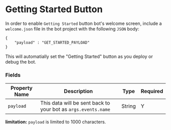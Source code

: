 # Getting Started Button
In order to enable `Getting Started` button bot's welcome screen, include a `welcome.json` file in the bot project with the following `JSON` body:

```
{
    "payload" : "GET_STARTED_PAYLOAD"
}
```

This will automatially set the "Getting Started" button as you deploy or debug the bot.

### Fields 

| Property Name | Description | Type | Required |
| -- | -- | -- |-- |
| `payload` | This data will be sent back to your bot as `args.events.name` | String | Y |


**limitation:**
`payload` is limited to 1000 characters.

